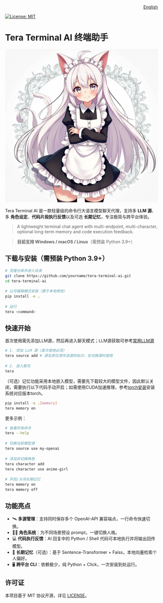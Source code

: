 <p align="right">
  <a href="./docs/README.en.md">English</a>
</p>

[![License: MIT](https://img.shields.io/badge/License-MIT-yellow.svg)](LICENSE)

# Tera Terminal AI 终端助手

![Tera Terminal AI](./docs/imgs/tera.png)

Tera Terminal AI 是一款轻量级的命令行大语言模型聊天代理，支持多 **LLM 源**、多 **角色设定**、**代码片段执行反馈**以及可选 **长期记忆**，专注极简与跨平台体验。

> A lightweight terminal chat agent with multi-endpoint, multi-character, optional long-term memory and code execution feedback.

> **目前支持 Windows / macOS / Linux**（需预装 Python 3.9+）

## 下载与安装（需预装 Python 3.9+）

```bash
# 克隆仓库并进入目录
git clone https://github.com/yourname/tera-terminal-ai.git
cd tera-terminal-ai

# 以可编辑模式安装（便于本地修改）
pip install -e .

# 运行
tera <command>
```

## 快速开始

首次使用需先添加LLM源，然后再进入聊天模式；LLM源获取可参考[常用LLM源](./docs/llm_sources.md)
```bash
# 1. 添加 LLM 源（首次使用必须）
tera source add # 源名称仅用作该源的标识，在切换源时使用

# 2. 进入聊天
tera
```

（可选）记忆功能采用本地嵌入模型，需要先下载较大的模型文件，因此默认关闭，需要执行以下代码手动开启；如需使用CUDA加速推理，参考[torch安装](https://pytorch.org/get-started/locally/)安装系统对应版本torch。
```bash
pip install -e .[memory]
tera memory on
```

更多示例：

```bash
# 查看所有命令
tera --help

# 切换当前模型源
tera source use my-openai

# 添加并切换角色
tera character add
tera character use anime-girl

# 开启/关闭长期记忆
tera memory on
tera memory off
```

## 功能亮点

- 🛰️ **多源管理**：支持同时保存多个 OpenAI-API 兼容端点，一行命令快速切换。  
- 🧑‍🎤 **角色系统**：为不同场景预设 prompt，一键切换人格。  
- 💻 **代码执行反馈**：AI 回复中的 Python / Shell 代码可本地执行并将输出回传模型。  
- 💾 **长期记忆**（可选）：基于 Sentence-Transformer + Faiss，本地向量检索个人偏好。  
- 🖥️ **跨平台 CLI**：依赖极少，纯 Python + Click，一次安装到处运行。  

## 许可证

本项目基于 MIT 协议开源，详见 [LICENSE](LICENSE)。